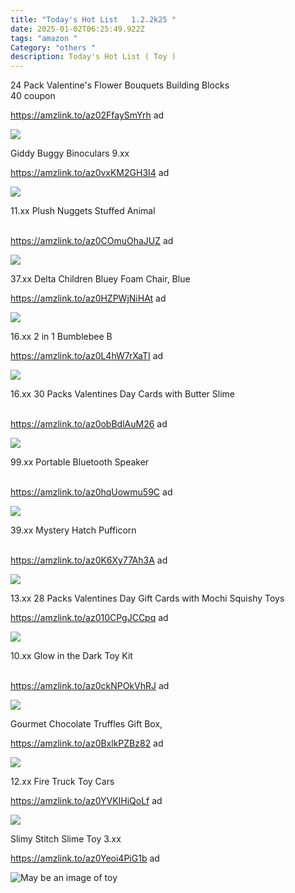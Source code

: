 ```yaml
---
title: "Today's Hot List   1.2.2k25 "
date: 2025-01-02T06:25:49.922Z
tags: "amazon "
Category: "others "
description: Today's Hot List ( Toy )
---
```

24 Pack Valentine's Flower Bouquets Building Blocks\
40 coupon 

https://amzlink.to/az02FfaySmYrh  ad 

<!--StartFragment-->

![](https://m.media-amazon.com/images/I/71v6UePv2sL._AC_SL1050_.jpg)

Giddy Buggy Binoculars   9.xx

https://amzlink.to/az0vxKM2GH3I4  ad  

![](https://m.media-amazon.com/images/I/81JhAsO2UnL._AC_SL1500_.jpg)

11.xx   Plush Nuggets Stuffed Animal

\
https://amzlink.to/az0COmuOhaJUZ  ad  

![](https://m.media-amazon.com/images/I/81J3Tfrk7WL._AC_SL1500_.jpg)

37.xx Delta Children Bluey Foam Chair, Blue 

https://amzlink.to/az0HZPWjNiHAt  ad 

![](https://m.media-amazon.com/images/I/51l2V84JkcL.jpg)

<!--EndFragment-->

16.xx  2 in 1 Bumblebee B 

https://amzlink.to/az0L4hW7rXaTI  ad 

![](https://m.media-amazon.com/images/I/81gVbaY8p2L._AC_SL1500_.jpg)

 16.xx 30 Packs Valentines Day Cards with Butter Slime

\
https://amzlink.to/az0obBdlAuM26  ad 

<!--StartFragment-->

![](https://m.media-amazon.com/images/I/9144YEt4DKL._AC_SL1500_.jpg)



99.xx Portable Bluetooth Speaker 

\
https://amzlink.to/az0hqUowmu59C  ad 

<!--StartFragment-->

![](https://m.media-amazon.com/images/I/71IsrpuSomL._AC_SL1500_.jpg)



39.xx  Mystery Hatch Pufficorn 

\
https://amzlink.to/az0K6Xy77Ah3A  ad 

![](https://m.media-amazon.com/images/I/81YCL-tG7aL._AC_SL1500_.jpg)

13.xx 28 Packs Valentines Day Gift Cards with Mochi Squishy Toys


https://amzlink.to/az010CPgJCCpq  ad 

![](https://m.media-amazon.com/images/I/81vZIbOQLdL._AC_SL1500_.jpg)

10.xx Glow in the Dark Toy Kit 

\
https://amzlink.to/az0ckNPOkVhRJ  ad 

![](https://m.media-amazon.com/images/I/81PDPTUDukL._AC_SL1500_.jpg)



 Gourmet Chocolate Truffles Gift Box,


https://amzlink.to/az0BxlkPZBz82  ad 

<!--StartFragment-->

![](https://m.media-amazon.com/images/I/81jZWKisi+L._SL1500_.jpg)

12.xx   Fire Truck Toy Cars 


https://amzlink.to/az0YVKIHiQoLf  ad 

<!--StartFragment-->

![](https://m.media-amazon.com/images/I/81tSZtPQsXL._AC_SL1500_.jpg)



Slimy Stitch Slime Toy  3.xx 


https://amzlink.to/az0Yeoi4PiG1b  ad <!--StartFragment-->

![May be an image of toy](https://scontent.fccu31-1.fna.fbcdn.net/v/t39.30808-6/472304020_560102527022773_3762161757150296338_n.jpg?stp=dst-jpg_p180x540_tt6&_nc_cat=105&ccb=1-7&_nc_sid=aa7b47&_nc_ohc=7vZUDs8gDSwQ7kNvgFwMyCh&_nc_zt=23&_nc_ht=scontent.fccu31-1.fna&_nc_gid=ASXt4XBaOk5S323bpSwTKmY&oh=00_AYD2dO8SOZY-QqTha94ZjFUf-jsfTJDmoujTQjBosCSY0w&oe=677C102F)

<!--EndFragment-->

<!--EndFragment-->

<!--EndFragment-->